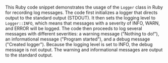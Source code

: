 This Ruby code snippet demonstrates the usage of the `Logger` class in Ruby for recording log messages. The code first initializes a logger that directs output to the standard output (STDOUT). It then sets the logging level to `Logger::INFO`, which means that messages with a severity of INFO, WARN, and ERROR will be logged.  The code then proceeds to log several messages with different severities: a warning message ("Nothing to do!"), an informational message ("Program started"), and a debug message ("Created logger"). Because the logging level is set to INFO, the debug message is not output. The warning and informational messages are output to the standard output.




